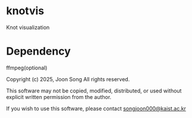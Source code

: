# knotvis
Knot visualization
# Dependency
ffmpeg(optional)

Copyright (c) 2025, Joon Song
All rights reserved.

This software may not be copied, modified, distributed, or used without explicit written permission from the author.

If you wish to use this software, please contact songjoon000@kaist.ac.kr
